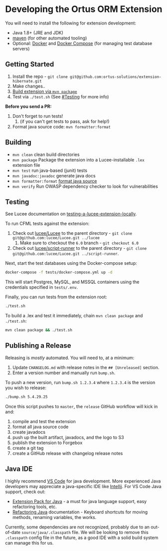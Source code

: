 # Developing the Ortus ORM Extension

You will need to install the following for extension development:

* Java 1.8+ (JRE and JDK)
* [maven](https://linuxize.com/post/how-to-install-apache-maven-on-ubuntu-20-04/) (for other automated tooling)
* Optional: [Docker](https://docs.docker.com/engine/install/) and [Docker Compose](https://docs.docker.com/compose/install/) (for managing test database servers)

## Getting Started

1. Install the repo - `git clone git@github.com:ortus-solutions/extension-hibernate.git`
2. Make changes..
3. [Build extension via `mvn package`](#building)
4. Test via `./test.sh` (See [#Testing](#testing) for more info)

**Before you send a PR:**

1. Don't forget to run tests!
   1. (if you can't get tests to pass, ask for help!)
2. Format java source code: `mvn formatter:format`

## Building

* `mvn clean` clean build directories
* `mvn package` Package the extension into a Lucee-installable `.lex` extension file
* `mvn test` run java-based (junit) tests
* `mvn javadoc:javadoc` generate java docs
* `mvn formatter:format` [format java source](https://code.revelc.net/formatter-maven-plugin/usage.html)
* `mvn verify` Run OWASP dependency checker to look for vulnerabilities

## Testing

See Lucee documentation on [testing-a-lucee-extension-locally](https://docs.lucee.org/guides/working-with-source/building-and-testing-extensions.html#testing-a-lucee-extension-locally).

To run CFML tests against the extension:

1. Check out [lucee/Lucee](https://github.com/lucee/lucee) to the parent directory - `git clone git@github.com:lucee/Lucee.git ../lucee`
   1. Make sure to checkout the `6.0` branch - `git checkout 6.0`
2. Check out [lucee/script-runner](https://github.com/lucee/script-runner) to the parent directory - `git clone git@github.com:lucee/Lucee.git ../script-runner`.

Next, start the test databases using the Docker-compose setup:

```bash
docker-compose -f tests/docker-compose.yml up -d
```

This will start Postgres, MySQL, and MSSQL containers using the credentials specified in `tests/.env`.

Finally, you can run tests from the extension root:

```bash
./test.sh
```

To build a .lex and test it immediately, chain `mvn clean package` and `./test.sh`:

```bash
mvn clean package && ./test.sh
```

## Publishing a Release

Releasing is *mostly* automated. You will need to, at a minimum:

1. Update `CHANGELOG.md` with release notes in the `## [Unreleased]` section.
2. Enter a version number and manually run `bump.sh`.

To push a new version, run `bump.sh 1.2.3.4` where `1.2.3.4` is the version you wish to release:

```sh
./bump.sh 5.4.29.25
```

Once this script pushes to `master`, the `release` GitHub workflow will kick in and:

1. compile and test the extension
2. format all java source code
3. create javadocs
4. push up the built artifact, javadocs, and the logo to S3
5. publish the extension to Forgebox
6. create a git tag
7. create a GitHub release with changelog release notes

## Java IDE

I highly recommend [VS Code](https://code.visualstudio.com/) for java development. More experienced Java developers may appreciate a java-specific IDE like [Intellij](https://www.jetbrains.com/idea/). For VS Code Java support, check out:

* [Extension Pack for Java](https://marketplace.visualstudio.com/items?itemName=vscjava.vscode-java-pack) - a must for java language support, easy refactoring tools, etc.
* [Refactoring Java](https://code.visualstudio.com/docs/java/java-refactoring) documentation - Keyboard shortcuts for moving methods, renaming variables, the works.

Currently, some dependencies are not recognized, probably due to an out-of-date `source/java/.classpath` file. We will be looking to remove this `.classpath` config file in the future, as a good IDE with a solid build system can manage this for us.
